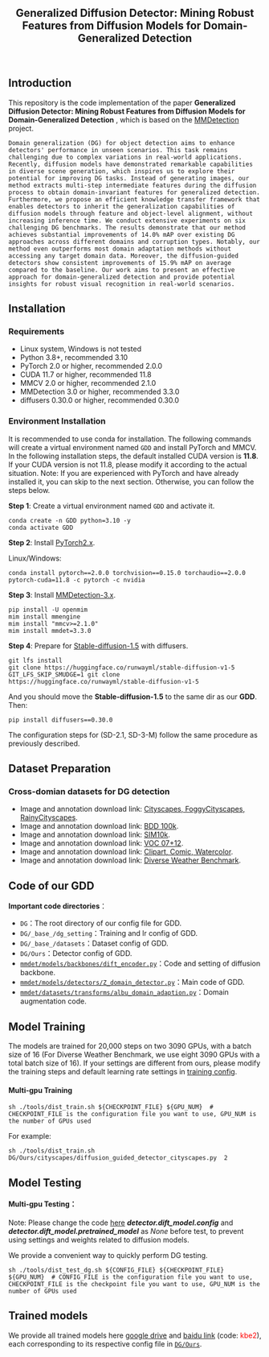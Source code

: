 <div align="center">
    <h2>
        Generalized Diffusion Detector: Mining Robust Features from Diffusion Models for Domain-Generalized Detection
    </h2>
</div>
<br>

## Introduction

This repository is the code implementation of the paper **Generalized Diffusion Detector: Mining Robust Features from Diffusion Models for Domain-Generalized Detection** , which is based on the [MMDetection](https://github.com/open-mmlab/mmdetection) project.

    Domain generalization (DG) for object detection aims to enhance detectors' performance in unseen scenarios. This task remains challenging due to complex variations in real-world applications. Recently, diffusion models have demonstrated remarkable capabilities in diverse scene generation, which inspires us to explore their potential for improving DG tasks. Instead of generating images, our method extracts multi-step intermediate features during the diffusion process to obtain domain-invariant features for generalized detection. Furthermore, we propose an efficient knowledge transfer framework that enables detectors to inherit the generalization capabilities of diffusion models through feature and object-level alignment, without increasing inference time. We conduct extensive experiments on six challenging DG benchmarks. The results demonstrate that our method achieves substantial improvements of 14.0% mAP over existing DG approaches across different domains and corruption types. Notably, our method even outperforms most domain adaptation methods without accessing any target domain data. Moreover, the diffusion-guided detectors show consistent improvements of 15.9% mAP on average compared to the baseline. Our work aims to present an effective approach for domain-generalized detection and provide potential insights for robust visual recognition in real-world scenarios.

## Installation
### Requirements
- Linux system, Windows is not tested
- Python 3.8+, recommended 3.10
- PyTorch 2.0 or higher, recommended 2.0.0
- CUDA 11.7 or higher, recommended 11.8
- MMCV 2.0 or higher, recommended 2.1.0
- MMDetection 3.0 or higher, recommended 3.3.0
- diffusers 0.30.0 or higher, recommended 0.30.0
### Environment Installation

It is recommended to use conda for installation. The following commands will create a virtual environment named `GDD` and install PyTorch and MMCV. In the following installation steps, the default installed CUDA version is **11.8**. 
If your CUDA version is not 11.8, please modify it according to the actual situation.
Note: If you are experienced with PyTorch and have already installed it, you can skip to the next section. Otherwise, you can follow the steps below.

**Step 1**: Create a virtual environment named `GDD` and activate it.

```shell
conda create -n GDD python=3.10 -y
conda activate GDD
```

**Step 2**: Install [PyTorch2.x](https://pytorch.org/get-started/locally/).

Linux/Windows:
```shell
conda install pytorch==2.0.0 torchvision==0.15.0 torchaudio==2.0.0 pytorch-cuda=11.8 -c pytorch -c nvidia
```

**Step 3**: Install [MMDetection-3.x](https://mmdetection.readthedocs.io/en/latest/get_started.html).

```shell
pip install -U openmim
mim install mmengine
mim install "mmcv>=2.1.0"
mim install mmdet=3.3.0
```

**Step 4**: Prepare for [Stable-diffusion-1.5](https://huggingface.co/runwayml/stable-diffusion-v1-5) with diffusers.

```shell
git lfs install
git clone https://huggingface.co/runwayml/stable-diffusion-v1-5
GIT_LFS_SKIP_SMUDGE=1 git clone https://huggingface.co/runwayml/stable-diffusion-v1-5
```
And you should move the **Stable-diffusion-1.5** to the same dir as our **GDD**. Then:

```shell
pip install diffusers==0.30.0
```
The configuration steps for (SD-2.1, SD-3-M) follow the same procedure as previously described.

## Dataset Preparation

### Cross-domian datasets for DG detection

- Image and annotation download link: [Cityscapes, FoggyCityscapes, RainyCityscapes](https://www.cityscapes-dataset.com).
- Image and annotation download link: [BDD 100k](https://bdd-data.berkeley.edu/).
- Image and annotation download link: [SIM10k](https://fcav.engin.umich.edu/projects/driving-in-the-matrix).
- Image and annotation download link: [VOC 07+12](http://host.robots.ox.ac.uk/pascal/VOC/).
- Image and annotation download link: [Clipart, Comic, Watercolor](https://github.com/naoto0804/cross-domain-detection/tree/master/datasets).
- Image and annotation download link: [Diverse Weather Benchmark](https://github.com/AmingWu/Single-DGOD).

## Code of our GDD

**Important code directories**：

- `DG`：The root directory of our config file for GDD.
- `DG/_base_/dg_setting`：Training and lr config of GDD.
- `DG/_base_/datasets`：Dataset config of GDD.
- `DG/Ours`：Detector config of GDD.
- [`mmdet/models/backbones/dift_encoder.py`](mmdet/models/backbones/dift_encoder.py)：Code and setting of  diffusion backbone.
- [`mmdet/models/detectors/Z_domain_detector.py`](mmdet/models/detectors/Z_domain_detector.py)：Main code of GDD.
- [`mmdet/datasets/transforms/albu_domain_adaption.py`](mmdet/datasets/transforms/albu_domain_adaption.py)：Domain augmentation code.

## Model Training
<!-- 
### Diffusion detector training -->
The models are trained for 20,000 steps on two 3090 GPUs, with a batch size of 16 (For Diverse Weather Benchmark, we use eight 3090 GPUs with a total batch size of 16). 
If your settings are different from ours, please modify the training steps and default learning rate settings in [training config](DG/_base_/dg_setting).
<!-- Or You can use the trained models that we provide [google drive](https://drive.google.com/drive/folders/1_I1nXXdgL8aaoT-XKQ9FNX2A8nPkmR1Z) -->

#### Multi-gpu Training
```shell
sh ./tools/dist_train.sh ${CHECKPOINT_FILE} ${GPU_NUM}  # CHECKPOINT_FILE is the configuration file you want to use, GPU_NUM is the number of GPUs used
```
For example:
```shell
sh ./tools/dist_train.sh DG/Ours/cityscapes/diffusion_guided_detector_cityscapes.py  2  
```

## Model Testing
#### Multi-gpu Testing：

Note: Please change the code [here](DG/Ours/cityscapes/diffusion_guided_detector_cityscapes.py) ***detector.dift_model.config*** and ***detector.dift_model.pretrained_model*** as *None* before test, to prevent using settings and weights related to diffusion models.

We provide a convenient way to quickly perform DG testing.

```shell
sh ./tools/dist_test_dg.sh ${CONFIG_FILE} ${CHECKPOINT_FILE} ${GPU_NUM}  # CONFIG_FILE is the configuration file you want to use, CHECKPOINT_FILE is the checkpoint file you want to use, GPU_NUM is the number of GPUs used
```

## Trained models

We provide all trained models here [google drive](https://drive.google.com/drive/folders/1dHZ1p0gaKg-RahlEcAtbaqne9JI_4-iL?usp=sharing) and [baidu link](https://pan.baidu.com/s/1iYllO-xIrw7rTElBFyrbPg?pwd=kbe2) (code: <font color=Red>kbe2</font>), each corresponding to its respective config file in [`DG/Ours`](DG/Ours).

